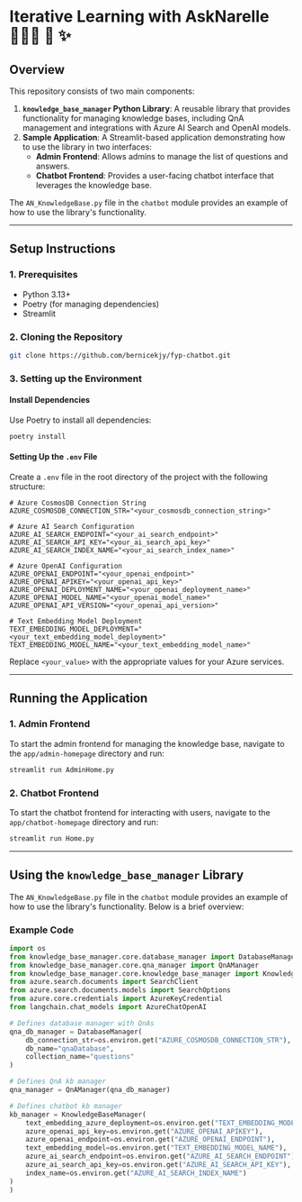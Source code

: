 # Iterative Learning with AskNarelle 🙋🏻‍♀️ 🧠 ✨

## Overview
This repository consists of two main components:

1. **`knowledge_base_manager` Python Library**: A reusable library that provides functionality for managing knowledge bases, including QnA management and integrations with Azure AI Search and OpenAI models.
2. **Sample Application**: A Streamlit-based application demonstrating how to use the library in two interfaces:
   - **Admin Frontend**: Allows admins to manage the list of questions and answers.
   - **Chatbot Frontend**: Provides a user-facing chatbot interface that leverages the knowledge base.

The `AN_KnowledgeBase.py` file in the `chatbot` module provides an example of how to use the library's functionality.

---

## Setup Instructions

### 1. Prerequisites
- Python 3.13+
- Poetry (for managing dependencies)
- Streamlit

### 2. Cloning the Repository
```bash
git clone https://github.com/bernicekjy/fyp-chatbot.git
```

### 3. Setting up the Environment

#### Install Dependencies
Use Poetry to install all dependencies:
```bash
poetry install
```

#### Setting Up the `.env` File
Create a `.env` file in the root directory of the project with the following structure:

```env
# Azure CosmosDB Connection String
AZURE_COSMOSDB_CONNECTION_STR="<your_cosmosdb_connection_string>"

# Azure AI Search Configuration
AZURE_AI_SEARCH_ENDPOINT="<your_ai_search_endpoint>"
AZURE_AI_SEARCH_API_KEY="<your_ai_search_api_key>"
AZURE_AI_SEARCH_INDEX_NAME="<your_ai_search_index_name>"

# Azure OpenAI Configuration
AZURE_OPENAI_ENDPOINT="<your_openai_endpoint>"
AZURE_OPENAI_APIKEY="<your_openai_api_key>"
AZURE_OPENAI_DEPLOYMENT_NAME="<your_openai_deployment_name>"
AZURE_OPENAI_MODEL_NAME="<your_openai_model_name>"
AZURE_OPENAI_API_VERSION="<your_openai_api_version>"

# Text Embedding Model Deployment
TEXT_EMBEDDING_MODEL_DEPLOYMENT="<your_text_embedding_model_deployment>"
TEXT_EMBEDDING_MODEL_NAME="<your_text_embedding_model_name>"
```

Replace `<your_value>` with the appropriate values for your Azure services.

---

## Running the Application

### 1. Admin Frontend
To start the admin frontend for managing the knowledge base, navigate to the `app/admin-homepage` directory and run:

```bash
streamlit run AdminHome.py
```

### 2. Chatbot Frontend
To start the chatbot frontend for interacting with users, navigate to the `app/chatbot-homepage` directory and run:

```bash
streamlit run Home.py
```

---

## Using the `knowledge_base_manager` Library

The `AN_KnowledgeBase.py` file in the `chatbot` module provides an example of how to use the library's functionality. Below is a brief overview:

### Example Code
```python
import os
from knowledge_base_manager.core.database_manager import DatabaseManager
from knowledge_base_manager.core.qna_manager import QnAManager
from knowledge_base_manager.core.knowledge_base_manager import KnowledgeBaseManager
from azure.search.documents import SearchClient
from azure.search.documents.models import SearchOptions
from azure.core.credentials import AzureKeyCredential
from langchain.chat_models import AzureChatOpenAI

# Defines database manager with QnAs
qna_db_manager = DatabaseManager(
    db_connection_str=os.environ.get("AZURE_COSMOSDB_CONNECTION_STR"),
    db_name="qnaDatabase",
    collection_name="questions"
)

# Defines QnA kb manager
qna_manager = QnAManager(qna_db_manager)

# Defines chatbot kb manager
kb_manager = KnowledgeBaseManager(
    text_embedding_azure_deployment=os.environ.get("TEXT_EMBEDDING_MODEL_DEPLOYMENT"),
    azure_openai_api_key=os.environ.get("AZURE_OPENAI_APIKEY"),
    azure_openai_endpoint=os.environ.get("AZURE_OPENAI_ENDPOINT"),
    text_embedding_model=os.environ.get("TEXT_EMBEDDING_MODEL_NAME"),
    azure_ai_search_endpoint=os.environ.get("AZURE_AI_SEARCH_ENDPOINT"),
    azure_ai_search_api_key=os.environ.get("AZURE_AI_SEARCH_API_KEY"),
    index_name=os.environ.get("AZURE_AI_SEARCH_INDEX_NAME")
)
)
```

